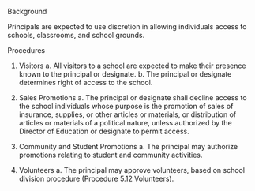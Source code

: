 Background

Principals are expected to use discretion in allowing individuals access to schools, classrooms, and school grounds.

Procedures

1.	Visitors
a.	All visitors to a school are expected to make their presence known to the principal or designate.
b.	The principal or designate determines right of access to the school.

2.	Sales Promotions
a.	The principal or designate shall decline access to the school individuals whose purpose is the promotion of sales of insurance, supplies, or other articles or materials, or distribution of articles or materials of a political nature, unless authorized by the Director of Education or designate to permit access.
    

3.	Community and Student Promotions
a.	The principal may authorize promotions relating to student and community activities.


4.	Volunteers
a.	The principal may approve volunteers, based on school division procedure (Procedure 5.12 Volunteers).
